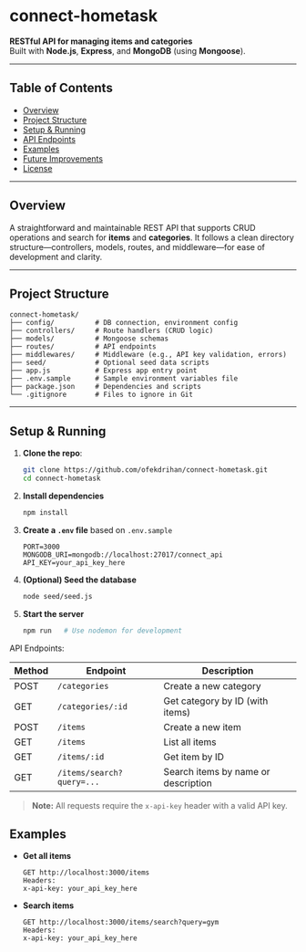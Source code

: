 # connect-hometask

**RESTful API for managing items and categories**  
Built with **Node.js**, **Express**, and **MongoDB** (using **Mongoose**).

---

## Table of Contents
- [Overview](#overview)  
- [Project Structure](#project-structure)  
- [Setup & Running](#setup--running)  
- [API Endpoints](#api-endpoints)  
- [Examples](#examples)  
- [Future Improvements](#future-improvements)  
- [License](#license)

---

## Overview

A straightforward and maintainable REST API that supports CRUD operations and search for **items** and **categories**. It follows a clean directory structure—controllers, models, routes, and middleware—for ease of development and clarity.

---

## Project Structure

```
connect-hometask/
├── config/          # DB connection, environment config
├── controllers/     # Route handlers (CRUD logic)
├── models/          # Mongoose schemas
├── routes/          # API endpoints
├── middlewares/     # Middleware (e.g., API key validation, errors)
├── seed/            # Optional seed data scripts
├── app.js           # Express app entry point
├── .env.sample      # Sample environment variables file
├── package.json     # Dependencies and scripts
└── .gitignore       # Files to ignore in Git
```

---

## Setup & Running

1. **Clone the repo**:
   ```bash
   git clone https://github.com/ofekdrihan/connect-hometask.git
   cd connect-hometask

2. **Install dependencies**
   ```bash
   npm install
   ```

3. **Create a `.env` file** based on `.env.sample`
   ```env
   PORT=3000
   MONGODB_URI=mongodb://localhost:27017/connect_api
   API_KEY=your_api_key_here
   ```

4. **(Optional) Seed the database**
   ```bash
   node seed/seed.js
   ```

5. **Start the server**
   ```bash
   npm run   # Use nodemon for development
   ```

API Endpoints:

| Method | Endpoint                      | Description                         |
| ------ | ----------------------------- | ----------------------------------- |
| POST   | `/categories`                 | Create a new category               |
| GET    | `/categories/:id`             | Get category by ID (with items)     |
| POST   | `/items`                      | Create a new item                   |
| GET    | `/items`                      | List all items                      |
| GET    | `/items/:id`                  | Get item by ID                      |
| GET    | `/items/search?query=...`     | Search items by name or description |

> **Note:** All requests require the `x-api-key` header with a valid API key.

## Examples

- **Get all items**
   ```http
   GET http://localhost:3000/items
   Headers:
   x-api-key: your_api_key_here
   ```

- **Search items**
   ```http
   GET http://localhost:3000/items/search?query=gym
   Headers:
   x-api-key: your_api_key_here
   ```
